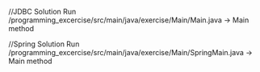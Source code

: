 //JDBC Solution
Run /programming_excercise/src/main/java/exercise/Main/Main.java
-> Main method

//Spring Solution
Run /programming_excercise/src/main/java/exercise/Main/SpringMain.java
-> Main method
